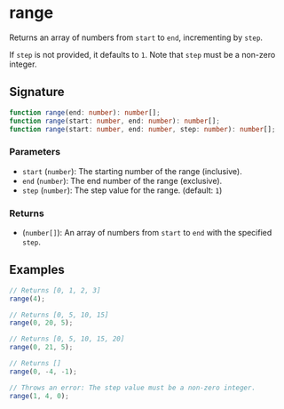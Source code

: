 # range

Returns an array of numbers from `start` to `end`, incrementing by `step`.

If `step` is not provided, it defaults to `1`. Note that `step` must be a non-zero integer.

## Signature

```typescript
function range(end: number): number[];
function range(start: number, end: number): number[];
function range(start: number, end: number, step: number): number[];
```

### Parameters

- `start` (`number`): The starting number of the range (inclusive).
- `end` (`number`): The end number of the range (exclusive).
- `step` (`number`): The step value for the range. (default: `1`)

### Returns

- (`number[]`): An array of numbers from `start` to `end` with the specified `step`.

## Examples

```typescript
// Returns [0, 1, 2, 3]
range(4);

// Returns [0, 5, 10, 15]
range(0, 20, 5);

// Returns [0, 5, 10, 15, 20]
range(0, 21, 5);

// Returns []
range(0, -4, -1);

// Throws an error: The step value must be a non-zero integer.
range(1, 4, 0);
```
